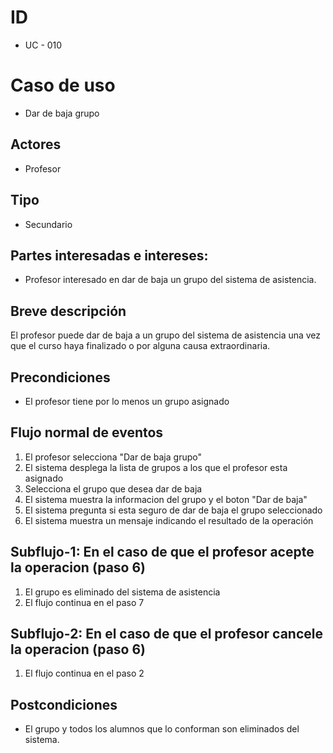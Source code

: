# ID
- UC - 010

# Caso de uso
- Dar de baja grupo

## Actores
- Profesor

## Tipo
- Secundario

## Partes interesadas e intereses:
- Profesor interesado en dar de baja un grupo del sistema de asistencia.

## Breve descripción
El profesor puede dar de baja a un grupo del sistema de asistencia una vez que el curso haya finalizado o por alguna causa extraordinaria. 

## Precondiciones

- El profesor tiene por lo menos un grupo asignado

## Flujo normal de eventos

1. El profesor selecciona "Dar de baja grupo"
2. El sistema desplega la lista de grupos a los que el profesor esta asignado
3. Selecciona el grupo que desea dar de baja
4. El sistema muestra la informacion del grupo y el boton "Dar de baja"
6. El sistema pregunta si esta seguro de dar de baja el grupo seleccionado
7. El sistema muestra un mensaje indicando el resultado de la operación

## Subflujo-1: En el caso de que el profesor acepte la operacion (paso 6)

1. El grupo es eliminado del sistema de asistencia
2. El flujo continua en el paso 7

## Subflujo-2: En el caso de que el profesor cancele la operacion (paso 6)

1. El flujo continua en el paso 2

## Postcondiciones 

- El grupo y todos los alumnos que lo conforman son eliminados del sistema.
  
